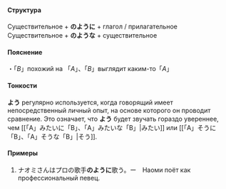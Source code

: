 #### Структура
Существительное + **のように** + глагол / прилагательное
Существительное + **のような** + существительное
#### Пояснение
・「*B*」похожий на 「*A*」、「*B*」выглядит каким-то「*A*」
#### Тонкости
**よう** регулярно используется, когда говорящий имеет непосредственный личный опыт, на основе которого он проводит сравнение. Это означает, что **よう** будет звучать гораздо увереннее, чем [[「A」みたいに「B」、「A」みたいな「B」|みたい]] или [[「A」そうに「B」、「A」そうな「B」|そう]].


#### Примеры
1. ナオミさんはプロの歌手**のように**歌う。ー　Наоми поёт как профессиональный певец. 